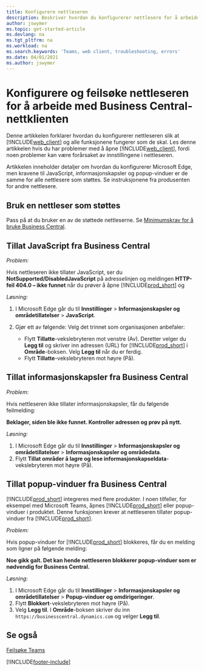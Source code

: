 ```yaml
---
title: Konfigurere nettleseren
description: Beskriver hvordan du konfigurerer nettlesere for å arbeide med Business Central og produkter som integreres med det.
author: jswymer
ms.topic: get-started-article
ms.devlang: na
ms.tgt_pltfrm: na
ms.workload: na
ms.search.keywords: 'Teams, web client, troubleshooting, errors'
ms.date: 04/01/2021
ms.author: jswymer
---
```

# <a name="setting-up-and-troubleshooting-your-browser-to-work-with-business-central-web-client"></a><a name="setting-up-and-troubleshooting-your-browser-to-work-with-business-central-web-client"></a><a name="setting-up-and-troubleshooting-your-browser-to-work-with-business-central-web-client"></a>Konfigurere og feilsøke nettleseren for å arbeide med Business Central-nettklienten

Denne artikkelen forklarer hvordan du konfigurerer nettleseren slik at [!INCLUDE[web_client](includes/web_client.md)] og alle funksjonene fungerer som de skal. Les denne artikkelen hvis du har problemer med å åpne [!INCLUDE[web_client](includes/web_client.md)], fordi noen problemer kan være forårsaket av innstillingene i nettleseren.

Artikkelen inneholder detaljer om hvordan du konfigurerer Microsoft Edge, men kravene til JavaScript, informasjonskapsler og popup-vinduer er de samme for alle nettlesere som støttes. Se instruksjonene fra produsenten for andre nettlesere.  

## <a name="use-a-supported-browser"></a><a name="use-a-supported-browser"></a><a name="use-a-supported-browser"></a>Bruk en nettleser som støttes

Pass på at du bruker en av de støttede nettleserne. Se [Minimumskrav for å bruke Business Central](product-requirements.md#browsers).  

## <a name="allow-javascript-from-business-central"></a><a name="allow-javascript-from-business-central"></a><a name="allow-javascript-from-business-central"></a>Tillat JavaScript fra Business Central

*Problem:*

Hvis nettleseren ikke tillater JavaScript, ser du **NotSupported/DisabledJavaScript** på adresselinjen og meldingen **HTTP-feil 404.0 – ikke funnet** når du prøver å åpne [!INCLUDE[prod_short](includes/prod_short.md)] og 

<!-- http://localhost:8080/NotSupported/DisabledJavaScript HTTP Error 404.0 - Not Found
The resource you are looking for has been removed, had its name changed, or is temporarily unavailable. -->

*Løsning:*

1. I Microsoft Edge går du til **Innstillinger** > **Informasjonskapsler og områdetillatelser** > **JavaScript**.
2. Gjør ett av følgende: Velg det trinnet som organisasjonen anbefaler:

    - Flytt **Tillatte**-vekslebryteren mot venstre (Av). Deretter velger du **Legg til** og skriver inn adressen (URL) for [!INCLUDE[prod_short](includes/prod_short.md)] i **Område**-boksen. Velg **Legg til** når du er ferdig.
    - Flytt **Tillatte**-vekslebryteren mot høyre (På).

## <a name="allow-cookies-from-business-central"></a><a name="allow-cookies-from-business-central"></a><a name="allow-cookies-from-business-central"></a>Tillat informasjonskapsler fra Business Central

*Problem:*

Hvis nettleseren ikke tillater informasjonskapsler, får du følgende feilmelding:

**Beklager, siden ble ikke funnet. Kontroller adressen og prøv på nytt.** 

*Løsning:*

1. I Microsoft Edge går du til **Innstillinger** > **Informasjonskapsler og områdetillatelser** > **Informasjonskapsler og områdedata**.
2. Flytt **Tillat områder å lagre og lese informasjonskapseldata**-vekslebryteren mot høyre (På).  

## <a name="allow-pop-ups-from-business-central"></a><a name="allow-pop-ups-from-business-central"></a><a name="allow-pop-ups-from-business-central"></a><a name="popup"></a>Tillat popup-vinduer fra Business Central

[!INCLUDE[prod_short](includes/prod_short.md)] integreres med flere produkter. I noen tilfeller, for eksempel med Microsoft Teams, åpnes [!INCLUDE[prod_short](includes/prod_short.md)] eller popup-vinduer i produktet. Denne funksjonen krever at nettleseren tillater popup-vinduer fra [!INCLUDE[prod_short](includes/prod_short.md)].

*Problem:*

Hvis popup-vinduer for [!INCLUDE[prod_short](includes/prod_short.md)] blokkeres, får du en melding som ligner på følgende melding:

**Noe gikk galt. Det kan hende nettleseren blokkerer popup-vinduer som er nødvendig for Business Central.**

<!--
Something went wrong
Your browser may be blocking pop-ups needed by Business Central.

Change your browser settings to allow pop-ups or allow this for trusted domains, then try again.
If these settings are managed for your organization, you should contact your administrator for assistance.

Try again
-->
*Løsning:*

1. I Microsoft Edge går du til **Innstillinger** > **Informasjonskapsler og områdetillatelser** > **Popup-vinduer og omdirigeringer**.
2. Flytt **Blokkert**-vekslebryteren mot høyre (På).
3. Velg **Legg til**. I **Område**-boksen skriver du inn `https://businesscentral.dynamics.com` og velger **Legg til**.

## <a name="see-also"></a><a name="see-also"></a><a name="see-also"></a>Se også

[Feilsøke Teams](admin-teams-troubleshooting.md)  

[!INCLUDE[footer-include](includes/footer-banner.md)]

